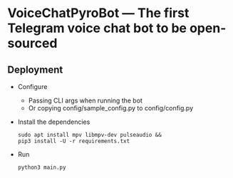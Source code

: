 # VoiceChatPyroBot — The first Telegram voice chat bot to be open-sourced

## Deployment

- Configure
    - Passing CLI args when running the bot
    - Or copying config/sample_config.py to config/config.py
    
- Install the dependencies 
    ```shell
    sudo apt install mpv libmpv-dev pulseaudio &&
    pip3 install -U -r requirements.txt
    ```
- Run
    ```shell
  python3 main.py  
  ```
